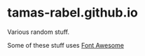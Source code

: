 # tamas-rabel.github.io

Various random stuff.

Some of these stuff uses [Font Awesome](https://fontawesome.com/)
